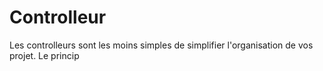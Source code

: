 # Controlleur

Les controlleurs sont les moins simples de simplifier l'organisation de vos projet. Le princip